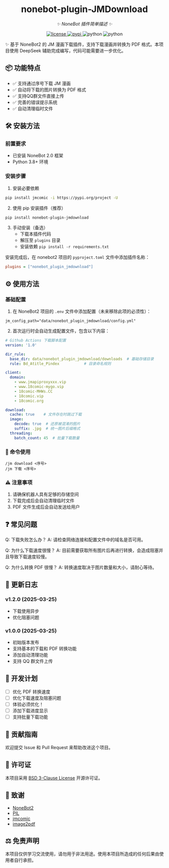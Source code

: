<div align="center">

# nonebot-plugin-JMDownload

_✨ NoneBot 插件简单描述 ✨_

<a href="./LICENSE">
    <img src="https://img.shields.io/github/license/QuickLAW/nonebot_plugin_JMDownload" alt="license">
</a>
<a href="https://pypi.org/project/nonebot-plugin-jmdownload/">
    <img src="https://img.shields.io/pypi/v/nonebot-plugin-jmdownload" alt="pypi">
</a>
<img src="https://img.shields.io/badge/python-3.8+-blue.svg" alt="python">
<img src="https://img.shields.io/badge/NoneBot-2.0.0rc1+-green.svg" alt="python">

</div>

✨ 基于 NoneBot2 的 JM 漫画下载插件，支持下载漫画并转换为 PDF 格式。本项目使用 DeepSeek 辅助完成编写，代码可能需要进一步优化。

## 📦 功能特点

- ✅ 支持通过序号下载 JM 漫画
- ✅ 自动将下载的图片转换为 PDF 格式
- ✅ 支持QQ群文件直接上传
- ✅ 完善的错误提示系统
- ✅ 自动清理临时文件

## 🛠️ 安装方法

### 前置要求
- 已安装 NoneBot 2.0 框架
- Python 3.8+ 环境

### 安装步骤

1. 安装必要依赖

```bash
pip install jmcomic -i https://pypi.org/project -U
```

2. 使用 pip 安装插件（推荐）

```bash
pip install nonebot-plugin-jmdownload
```

3. 手动安装（备选）
   - 下载本插件代码
   - 解压至 `plugins` 目录
   - 安装依赖 `pip install -r requirements.txt`

安装完成后，在 nonebot2 项目的 `pyproject.toml` 文件中添加插件名称：

```ini
plugins = ["nonebot_plugin_jmdownload"]
```

## ⚙️ 使用方法

### 基础配置

1. 在 NoneBot2 项目的 `.env` 文件中添加配置（未来移除此项的必须性）：

```plaintext
jm_config_path="data/nonebot_plugin_jmdownload/config.yml"
```

2. 首次运行时会自动生成配置文件，包含以下内容：

```yaml
# Github Actions 下载脚本配置
version: '1.0'

dir_rule:
  base_dir: data/nonebot_plugin_jmdownload/downloads  # 基础存储目录
  rule: Bd_Atitle_Pindex           # 目录命名规则

client:
  domain:
    - www.jmapiproxyxxx.vip
    - www.18comic-mygo.vip
    - 18comic-MHWs.CC
    - 18comic.vip
    - 18comic.org

download:
  cache: true    # 文件存在时跳过下载
  image:
    decode: true  # 还原被混淆的图片
    suffix: .jpg  # 统一图片后缀格式
  threading:
    batch_count: 45  # 批量下载数量
```

### 🚀 命令使用

```
/jm download <序号>
/jm 下载 <序号>
```

### ⚠️ 注意事项

1. 请确保机器人具有足够的存储空间
2. 下载完成后会自动清理临时文件
3. PDF 文件生成后会自动发送给用户

## ❓ 常见问题

Q: 下载失败怎么办？
A: 请检查网络连接和配置文件中的域名是否可用。

Q: 为什么下载速度很慢？
A: 目前需要获取所有图片后再进行转换，会造成阻塞并且导致下载速度较慢。

Q: 为什么转换 PDF 很慢？
A: 转换速度取决于图片数量和大小，请耐心等待。

## 📝 更新日志

### v1.2.0 (2025-03-25)
- 下载使用异步
- 优化阻塞问题

### v1.0.0 (2025-03-25)
- 初始版本发布
- 支持基本的下载和 PDF 转换功能
- 添加自动清理功能
- 支持 QQ 群文件上传

## 🎯 开发计划

- [ ] 优化 PDF 转换速度
- [ ] 优化下载速度及阻塞问题
- [ ] 体验必须优化！
- [ ] 添加下载进度显示
- [ ] 支持批量下载功能

## 🤝 贡献指南

欢迎提交 Issue 和 Pull Request 来帮助改进这个项目。

## 📄 许可证

本项目采用 [BSD 3-Clause License](LICENSE) 开源许可证。

## 🙏 致谢

- [NoneBot2](https://github.com/nonebot/nonebot2)
- [PIL](https://python-pillow.org/)
- [jmcomic](https://github.com/hect0x7/JMComic-Crawler-Python)
- [image2pdf](https://github.com/salikx/image2pdf)

## ⚖️ 免责声明

本项目仅供学习交流使用，请勿用于非法用途。使用本项目所造成的任何后果由使用者自行承担。